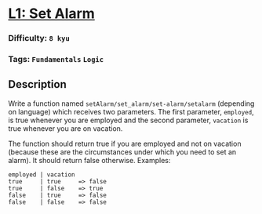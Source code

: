 # [L1: Set Alarm](https://www.codewars.com/kata/568dcc3c7f12767a62000038)

### Difficulty: `8 kyu`

### Tags: `Fundamentals` `Logic`

## Description

Write a function named `setAlarm/set_alarm/set-alarm/setalarm` (depending on language) which receives two parameters. The first parameter, `employed`, is true whenever you are employed and the second parameter, `vacation` is true whenever you are on vacation.

The function should return true if you are employed and not on vacation (because these are the circumstances under which you need to set an alarm). It should return false otherwise. Examples:

```
employed | vacation 
true     | true     => false
true     | false    => true
false    | true     => false
false    | false    => false
```
